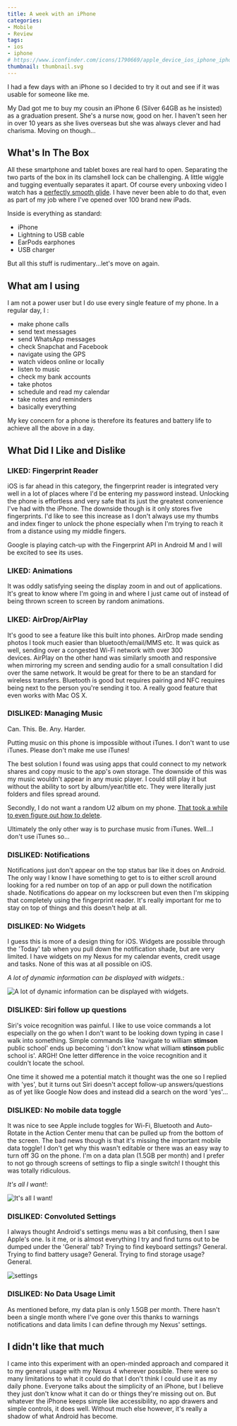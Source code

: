 ```yaml
---
title: A week with an iPhone
categories:
- Mobile
- Review
tags:
- ios
- iphone
# https://www.iconfinder.com/icons/1790669/apple_device_ios_iphone_iphone_7_smartphone_mobile_icon
thumbnail: thumbnail.svg
---
```


I had a few days with an iPhone so I decided to try it out and see if it was usable for someone like me.

<!-- more -->

My Dad got me to buy my cousin an iPhone 6 (Silver 64GB as he insisted) as a graduation present. She's a nurse now, good on her. I haven't seen her in over 10 years as she lives overseas but she was always clever and had charisma. Moving on though...

## What's In The Box

All these smartphone and tablet boxes are real hard to open. Separating the two parts of the box in its clamshell lock can be challenging. A little wiggle and tugging eventually separates it apart. Of course every unboxing video I watch has a [perfectly smooth glide](https://youtu.be/BhaUCHGDJkk?t=13s). I have never been able to do that, even as part of my job where I've opened over 100 brand new iPads.

Inside is everything as standard:

* iPhone
* Lightning to USB cable
* EarPods earphones
* USB charger

But all this stuff is rudimentary...let's move on again.

## What am I using

I am not a power user but I do use every single feature of my phone. In a regular day, I :

* make phone calls
* send text messages
* send WhatsApp messages
* check Snapchat and Facebook
* navigate using the GPS
* watch videos online or locally
* listen to music
* check my bank accounts
* take photos
* schedule and read my calendar
* take notes and reminders
* basically everything

My key concern for a phone is therefore its features and battery life to achieve all the above in a day.

## What Did I Like and Dislike

### LIKED: Fingerprint Reader

iOS is far ahead in this category, the fingerprint reader is integrated very well in a lot of places where I'd be entering my password instead. Unlocking the phone is effortless and very safe that its just the greatest convenience I've had with the iPhone. The downside though is it only stores five fingerprints. I'd like to see this increase as I don't always use my thumbs and index finger to unlock the phone especially when I'm trying to reach it from a distance using my middle fingers.

Google is playing catch-up with the Fingerprint API in Android M and I will be excited to see its uses.

### LIKED: Animations

It was oddly satisfying seeing the display zoom in and out of applications. It's great to know where I'm going in and where I just came out of instead of being thrown screen to screen by random animations.

### LIKED: AirDrop/AirPlay

It's good to see a feature like this built into phones. AirDrop made sending photos I took much easier than bluetooth/email/MMS etc. It was quick as well, sending over a congested Wi-Fi network with over 300 devices. AirPlay on the other hand was similarly smooth and responsive when mirroring my screen and sending audio for a small consultation I did over the same network. It would be great for there to be an standard for wireless transfers. Bluetooth is good but requires pairing and NFC requires being next to the person you're sending it too. A really good feature that even works with Mac OS X.

### DISLIKED: Managing Music

Can. This. Be. Any. Harder.

Putting music on this phone is impossible without iTunes. I don't want to use iTunes. Please don't make me use iTunes!

The best solution I found was using apps that could connect to my network shares and copy music to the app's own storage. The downside of this was my music wouldn't appear in any music player. I could still play it but without the ability to sort by album/year/title etc. They were literally just folders and files spread around.

Secondly, I do not want a random U2 album on my phone. [That took a while to even figure out how to delete](https://support.apple.com/en-au/HT201396).

Ultimately the only other way is to purchase music from iTunes. Well...I don't use iTunes so...

### DISLIKED: Notifications

Notifications just don't appear on the top status bar like it does on Android. The only way I know I have something to get to is to either scroll around looking for a red number on top of an app or pull down the notification shade. Notifications do appear on my lockscreen but even then I'm skipping that completely using the fingerprint reader. It's really important for me to stay on top of things and this doesn't help at all.

### DISLIKED: No Widgets

I guess this is more of a design thing for iOS. Widgets are possible through the 'Today' tab when you pull down the notification shade, but are very limited. I have widgets on my Nexus for my calendar events, credit usage and tasks. None of this was at all possible on iOS.

_A lot of dynamic information can be displayed with widgets._:

![A lot of dynamic information can be displayed with widgets.](nexus2cee_screenshot_2014-08-26-11-48-43.jpg)

### DISLIKED: Siri follow up questions

Siri's voice recognition was painful. I like to use voice commands a lot especially on the go when I don't want to be looking down typing in case I walk into something. Simple commands like 'navigate to william **stimson** public school' ends up becoming 'i don't know what william **stinson** public school is'. ARGH! One letter difference in the voice recognition and it couldn't locate the school.

One time it showed me a potential match it thought was the one so I replied with 'yes', but it turns out Siri doesn't accept follow-up answers/questions as of yet like Google Now does and instead did a search on the word 'yes'...

### DISLIKED: No mobile data toggle

It was nice to see Apple include toggles for Wi-Fi, Bluetooth and Auto-Rotate in the Action Center menu that can be pulled up from the bottom of the screen. The bad news though is that it's missing the important mobile data toggle! I don't get why this wasn't editable or there was an easy way to turn off 3G on the phone. I'm on a data plan (1.5GB per month) and I prefer to not go through screens of settings to flip a single switch! I thought this was totally ridiculous.

_It's all I want!_:

![It's all I want!](androidpit-galaxy-s6-touchwiz-lollipop-mobile-data-toggle-highlight-w782.jpg)

### DISLIKED: Convoluted Settings

I always thought Android's settings menu was a bit confusing, then I saw Apple's one. Is it me, or is almost everything I try and find turns out to be dumped under the 'General' tab? Trying to find keyboard settings? General. Trying to find battery usage? General. Trying to find storage usage? General.

![settings](swiftkey-mind-reading-keyboard-is-here-for-ios-8-w654.jpg)

### DISLIKED: No Data Usage Limit

As mentioned before, my data plan is only 1.5GB per month. There hasn't been a single month where I've gone over this thanks to warnings notifications and data limits I can define through my Nexus' settings.

## I didn't like that much

I came into this experiment with an open-minded approach and compared it to my general usage with my Nexus 4 wherever possible. There were so many limitations to what it could do that I don't think I could use it as my daily phone. Everyone talks about the simplicity of an iPhone, but I believe they just don't know what it can do or things they're missing out on. But whatever the iPhone keeps simple like accessibility, no app drawers and simple controls, it does well. Without much else however, it's really a shadow of what Android has become.
